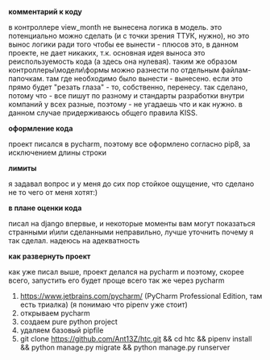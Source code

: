 <b>комментарий к коду</b>

в контроллере view_month не вынесена логика в модель. это потенциально можно сделать (и с точки зрения ТТУК, нужно), но это вынос логики ради того чтобы ее вынести - плюсов это, в данном проекте, не дает никаких, т.к. основная идея выноса это реиспользуемость кода (а здесь она нулевая). таким же образом контроллеры\модели\формы можно разнести по отдельным файлам-папочкам. там где необходимо было вынести - вынесено. если это прямо будет "резать глаза" - то, собственно, перенесу. так сделано, потому что - все пишут по разному и стандарты разработки внутри компаний у всех разные, поэтому - не угадаешь что и как нужно. в данном случае придерживаюсь общего правила KISS. 

<b>оформление кода</b>

проект писался в pycharm, поэтому все оформлено согласно pip8, за исключением длины строки

<b>лимиты</b>

я задавал вопрос и у меня до сих пор стойкое ощущение, что сделано не то чего от меня хотят:)

<b>в плане оценки кода</b>

писал на django впервые, и некоторые моменты вам могут показаться странными и\или сделанными неправильно, лучше уточнить почему я так сделал. надеюсь на адекватность

<b>как развернуть проект</b>

как уже писал выше, проект делался на pycharm и поэтому, скорее всего, запустить его будет проще всего так же через pycharm

1) https://www.jetbrains.com/pycharm/ (PyCharm Professional Edition, там есть триалка)
(я понимаю что pipenv уже стоит)
2) открываем pycharm
3) создаем pure python project
4) удаляем базовый pipfile
5) git clone https://github.com/Ant13Z/htc.git && cd htc && pipenv install && python manage.py migrate && python manage.py runserver
